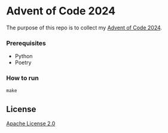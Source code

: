# Advent of Code 2024

The purpose of this repo is to collect my [Advent of Code 2024](https://adventofcode.com/2024).

### Prerequisites

* Python
* Poetry

### How to run

```python
make
```

## License

[Apache License 2.0](https://choosealicense.com/licenses/apache-2.0/)
